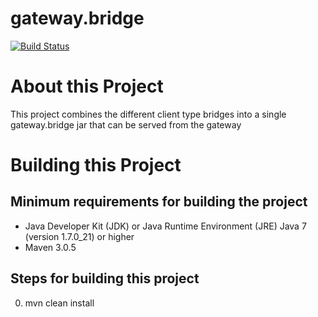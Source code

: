 # gateway.bridge 

[![Build Status][build-status-image]][build-status]

[build-status-image]: https://travis-ci.org/kaazing/gateway.bridge-1.svg?branch=develop
[build-status]: https://travis-ci.org/kaazing/gateway.bridge-1

# About this Project

This project combines the different client type bridges into a single gateway.bridge jar that can be served from the gateway

# Building this Project

## Minimum requirements for building the project
* Java Developer Kit (JDK) or Java Runtime Environment (JRE) Java 7 (version 1.7.0_21) or higher
* Maven 3.0.5

## Steps for building this project
0. mvn clean install
